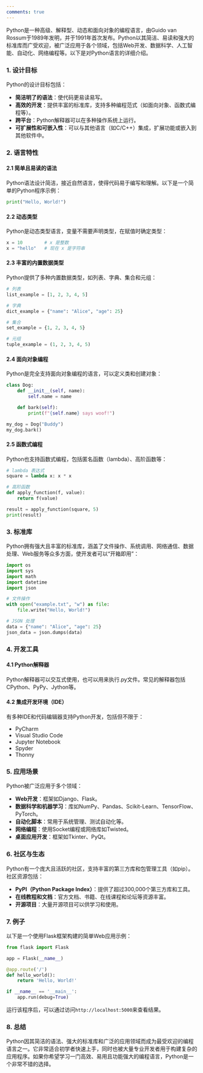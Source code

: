 ```yaml
---
comments: true
---
```


Python是一种高级、解释型、动态和面向对象的编程语言，由Guido van Rossum于1989年发明，并于1991年首次发布。Python以其简洁、易读和强大的标准库而广受欢迎，被广泛应用于各个领域，包括Web开发、数据科学、人工智能、自动化、网络编程等。以下是对Python语言的详细介绍。

### 1. 设计目标

Python的设计目标包括：

- **简洁明了的语法**：使代码更易读易写。
- **高效的开发**：提供丰富的标准库，支持多种编程范式（如面向对象、函数式编程等）。
- **跨平台**：Python解释器可以在多种操作系统上运行。
- **可扩展性和可嵌入性**：可以与其他语言（如C/C++）集成，扩展功能或嵌入到其他软件中。

### 2. 语言特性

#### 2.1 简单且易读的语法

Python语法设计简洁，接近自然语言，使得代码易于编写和理解。以下是一个简单的Python程序示例：

```python
print("Hello, World!")

```

#### 2.2 动态类型

Python是动态类型语言，变量不需要声明类型，在赋值时确定类型：

```python
x = 10        # x 是整数
x = "hello"   # 现在 x 是字符串

```

#### 2.3 丰富的内置数据类型

Python提供了多种内置数据类型，如列表、字典、集合和元组：

```python
# 列表
list_example = [1, 2, 3, 4, 5]

# 字典
dict_example = {"name": "Alice", "age": 25}

# 集合
set_example = {1, 2, 3, 4, 5}

# 元组
tuple_example = (1, 2, 3, 4, 5)

```

#### 2.4 面向对象编程

Python是完全支持面向对象编程的语言，可以定义类和创建对象：

```python
class Dog:
    def __init__(self, name):
        self.name = name

    def bark(self):
        print(f"{self.name} says woof!")

my_dog = Dog("Buddy")
my_dog.bark()

```

#### 2.5 函数式编程

Python也支持函数式编程，包括匿名函数（lambda）、高阶函数等：

```python
# lambda 表达式
square = lambda x: x * x

# 高阶函数
def apply_function(f, value):
    return f(value)

result = apply_function(square, 5)
print(result)

```

### 3. 标准库

Python拥有强大且丰富的标准库，涵盖了文件操作、系统调用、网络通信、数据处理、Web服务等众多方面，使开发者可以“开箱即用”：

```python
import os
import sys
import math
import datetime
import json

# 文件操作
with open("example.txt", "w") as file:
    file.write("Hello, World!")

# JSON 处理
data = {"name": "Alice", "age": 25}
json_data = json.dumps(data)

```

### 4. 开发工具

#### 4.1 Python解释器

Python解释器可以交互式使用，也可以用来执行.py文件。常见的解释器包括CPython、PyPy、Jython等。

#### 4.2 集成开发环境（IDE）

有多种IDE和代码编辑器支持Python开发，包括但不限于：

- PyCharm
- Visual Studio Code
- Jupyter Notebook
- Spyder
- Thonny

### 5. 应用场景

Python被广泛应用于多个领域：

- **Web开发**：框架如Django、Flask。
- **数据科学和机器学习**：库如NumPy、Pandas、Scikit-Learn、TensorFlow、PyTorch。
- **自动化脚本**：常用于系统管理、测试自动化等。
- **网络编程**：使用Socket编程或网络库如Twisted。
- **桌面应用开发**：框架如Tkinter、PyQt。

### 6. 社区与生态

Python有一个庞大且活跃的社区，支持丰富的第三方库和包管理工具（如pip）。社区资源包括：

- **PyPI（Python Package Index）**：提供了超过300,000个第三方库和工具。
- **在线教程和文档**：官方文档、书籍、在线课程和论坛等资源丰富。
- **开源项目**：大量开源项目可以供学习和使用。

### 7. 例子

以下是一个使用Flask框架构建的简单Web应用示例：

```python
from flask import Flask

app = Flask(__name__)

@app.route('/')
def hello_world():
    return 'Hello, World!'

if __name__ == '__main__':
    app.run(debug=True)

```

运行该程序后，可以通过访问`http://localhost:5000`来查看结果。

### 8. 总结

Python因其简洁的语法、强大的标准库和广泛的应用领域而成为最受欢迎的编程语言之一。它非常适合初学者快速上手，同时也被大量专业开发者用于构建复杂的应用程序。如果你希望学习一门高效、易用且功能强大的编程语言，Python是一个非常不错的选择。
